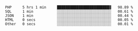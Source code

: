 
<!--START_SECTION:waka-->

```text
PHP     5 hrs 1 min     ████████████████████████▓   98.89 %
SQL     1 min           ░░░░░░░░░░░░░░░░░░░░░░░░░   00.61 %
JSON    1 min           ░░░░░░░░░░░░░░░░░░░░░░░░░   00.44 %
HTML    0 secs          ░░░░░░░░░░░░░░░░░░░░░░░░░   00.05 %
Other   0 secs          ░░░░░░░░░░░░░░░░░░░░░░░░░   00.01 %
```

<!--END_SECTION:waka-->
